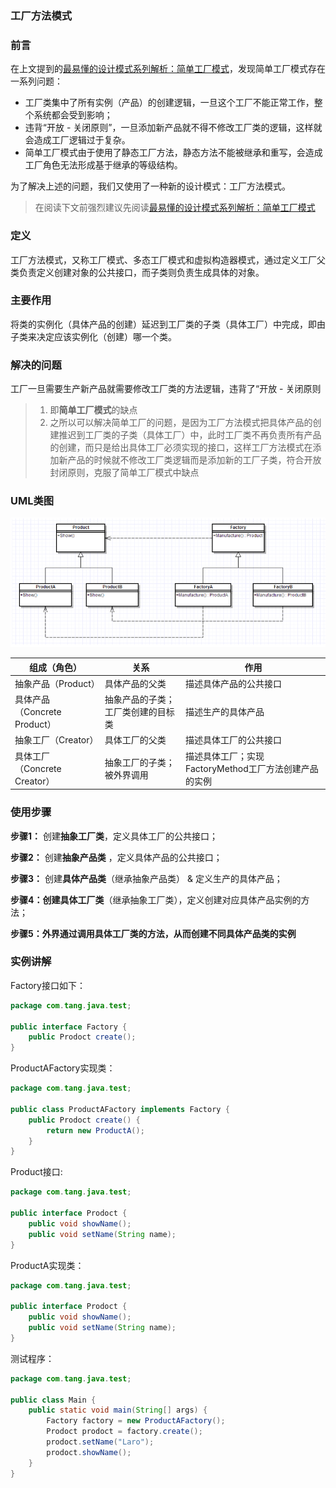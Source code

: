  ### 工厂方法模式 

### 前言

在上文提到的[最易懂的设计模式系列解析：简单工厂模式](http://www.jianshu.com/p/e55fbddc071c)，发现简单工厂模式存在一系列问题：

- 工厂类集中了所有实例（产品）的创建逻辑，一旦这个工厂不能正常工作，整个系统都会受到影响；
- 违背“开放 - 关闭原则”，一旦添加新产品就不得不修改工厂类的逻辑，这样就会造成工厂逻辑过于复杂。
- 简单工厂模式由于使用了静态工厂方法，静态方法不能被继承和重写，会造成工厂角色无法形成基于继承的等级结构。

为了解决上述的问题，我们又使用了一种新的设计模式：工厂方法模式。

> 在阅读下文前强烈建议先阅读[最易懂的设计模式系列解析：简单工厂模式](http://www.jianshu.com/p/e55fbddc071c) 

### 定义

工厂方法模式，又称工厂模式、多态工厂模式和虚拟构造器模式，通过定义工厂父类负责定义创建对象的公共接口，而子类则负责生成具体的对象。

### 主要作用

将类的实例化（具体产品的创建）延迟到工厂类的子类（具体工厂）中完成，即由子类来决定应该实例化（创建）哪一个类。 

### 解决的问题

工厂一旦需要生产新产品就需要修改工厂类的方法逻辑，违背了“开放 - 关闭原则 

> 1. 即**简单工厂模式**的缺点
> 2. 之所以可以解决简单工厂的问题，是因为工厂方法模式把具体产品的创建推迟到工厂类的子类（具体工厂）中，此时工厂类不再负责所有产品的创建，而只是给出具体工厂必须实现的接口，这样工厂方法模式在添加新产品的时候就不修改工厂类逻辑而是添加新的工厂子类，符合开放封闭原则，克服了简单工厂模式中缺点

### UML类图

![img](../imgs/20160828082911344.jpg)

| 组成（角色）                 | 关系                               | 作用                                                  |
| ---------------------------- | ---------------------------------- | ----------------------------------------------------- |
| 抽象产品（Product）          | 具体产品的父类                     | 描述具体产品的公共接口                                |
| 具体产品（Concrete Product） | 抽象产品的子类；工厂类创建的目标类 | 描述生产的具体产品                                    |
| 抽象工厂（Creator）          | 具体工厂的父类                     | 描述具体工厂的公共接口                                |
| 具体工厂（Concrete Creator） | 抽象工厂的子类；被外界调用         | 描述具体工厂；实现FactoryMethod工厂方法创建产品的实例 |

### 使用步骤

**步骤1：** 创建**抽象工厂类**，定义具体工厂的公共接口；  

**步骤2：** 创建**抽象产品类** ，定义具体产品的公共接口； 

**步骤3：** 创建**具体产品类**（继承抽象产品类） & 定义生产的具体产品；  

**步骤4：**创建**具体工厂类**（继承抽象工厂类），定义创建对应具体产品实例的方法；  

**步骤5：**外界通过调用具体工厂类的方法，从而创建不同**具体产品类的实例** 

### 实例讲解

Factory接口如下：

```java
package com.tang.java.test;

public interface Factory {
    public Prodoct create();
}

```

ProductAFactory实现类：

```java
package com.tang.java.test;

public class ProductAFactory implements Factory {
    public Prodoct create() {
        return new ProductA();
    }
}

```

Product接口:

```java
package com.tang.java.test;

public interface Prodoct {
    public void showName();
    public void setName(String name);
}

```

ProductA实现类：

```java
package com.tang.java.test;

public interface Prodoct {
    public void showName();
    public void setName(String name);
}

```

测试程序：

```java
package com.tang.java.test;

public class Main {
    public static void main(String[] args) {
        Factory factory = new ProductAFactory();
        Prodoct prodoct = factory.create();
        prodoct.setName("Laro");
        prodoct.showName();
    }
}

```

